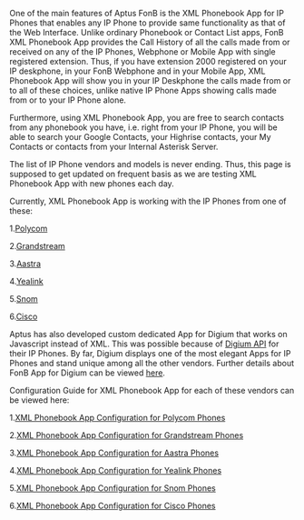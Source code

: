 One of the main features of Aptus FonB is the XML Phonebook App for IP Phones that enables any IP Phone to provide same functionality as that of the Web Interface. Unlike ordinary Phonebook or Contact List apps, FonB XML Phonebook App provides the Call History of all the calls made from or received on any of the IP Phones, Webphone or Mobile App with single registered extension. Thus, if you have extension 2000 registered on your IP deskphone, in your FonB Webphone and in your Mobile App, XML Phonebook App will show you in your IP Deskphone the calls made from or to all of these choices, unlike native IP Phone Apps showing calls made from or to your IP Phone alone.

Furthermore, using XML Phonebook App, you are free to search contacts from any phonebook you have, i.e. right from your IP Phone, you will be able to search your Google Contacts, your Highrise contacts, your My Contacts or contacts from your Internal Asterisk Server.

The list of IP Phone vendors and models is never ending. Thus, this page is supposed to get updated on frequent basis as we are testing XML Phonebook App with new phones each day.

Currently, XML Phonebook App is working with the IP Phones from one of these:

1.[Polycom](http://www.polycom.com/products-services/resources/products-services-a-z.html)

2.[Grandstream](http://www.grandstream.com/index.php/products/ip-voice-telephony/enterprise-ip-phones)

3.[Aastra](http://www.aastra.com/product-families.htm?curr_cat=SIP+Telephones&curr_type=Family&mode_f=1&mode_c=1&mode_l=2)

4.[Yealink](http://www.yealink.com/product_list.aspx?BaseInfoCateId=147&CateId=147&ProductsCateID=147)

5.[Snom](http://www.snom.com/en/products/snom-ip-phones-at-a-glance/)

6.[Cisco](http://www.cisco.com/c/en/us/products/collaboration-endpoints/small-business-spa500-series-ip-phones/index.html)

Aptus has also developed custom dedicated App for Digium that works on Javascript instead of XML. This was possible because of [Digium API](http://phones.digium.com/phone-api/how-to/list) for their IP Phones. By far, Digium displays one of the most elegant Apps for IP Phones and stand unique among all the other vendors. Further details about FonB App for Digium can be viewed [here](https://github.com/aptus/FonB-Documentation/blob/master/XML-APP/DIGIUM_APP_GUIDE.md).

Configuration Guide for XML Phonebook App for each of these vendors can be viewed here:

1.[XML Phonebook App Configuration for Polycom Phones](https://github.com/aptus/FonB-Documentation/blob/master/XML-APP/POLYCOM_APP_GUIDE.md)

2.[XML Phonebook App Configuration for Grandstream Phones](https://github.com/aptus/FonB-Documentation/blob/master/XML-APP/GRANDSTREAM_APP_GUIDE.md)

3.[XML Phonebook App Configuration for Aastra Phones](https://github.com/aptus/FonB-Documentation/blob/master/XML-APP/AASTRA_APP_GUIDE.md)

4.[XML Phonebook App Configuration for Yealink Phones](https://github.com/aptus/FonB-Documentation/blob/master/XML-APP/YEALINK_APP_GUIDE.md)

5.[XML Phonebook App Configuration for Snom Phones](https://github.com/aptus/FonB-Documentation/blob/master/XML-APP/SNOM_APP_GUIDE.md)

6.[XML Phonebook App Configuration for Cisco Phones](https://github.com/aptus/FonB-Documentation/blob/master/XML-APP/CISCO_APP_GUIDE.md)
